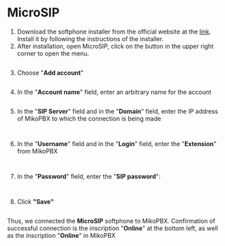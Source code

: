 # MicroSIP

1. Download the softphone installer from the official website at the [link](https://www.microsip.org/downloads). Install it by following the instructions of the installer.
2. After installation, open MicroSIP, click on the button in the upper right corner to open the menu.

<figure><img src="../../.gitbook/assets/1 (28).png" alt=""><figcaption></figcaption></figure>

3. Choose "**Add account**"

<figure><img src="../../.gitbook/assets/2 (14).png" alt=""><figcaption></figcaption></figure>

4. In the "**Account name**" field, enter an arbitrary name for the account

<figure><img src="../../.gitbook/assets/3 (23).png" alt=""><figcaption></figcaption></figure>

5. In the "**SIP Server**" field and in the "**Domain**" field, enter the IP address of MikoPBX to which the connection is being made

<figure><img src="../../.gitbook/assets/5 (15).png" alt=""><figcaption></figcaption></figure>

<figure><img src="../../.gitbook/assets/8 (6).png" alt=""><figcaption></figcaption></figure>

6. In the "**Username**" field and in the "**Login**" field, enter the "**Extension**" from MikoPBX

<figure><img src="../../.gitbook/assets/6 (12).png" alt=""><figcaption></figcaption></figure>

<figure><img src="../../.gitbook/assets/4 (13).png" alt=""><figcaption></figcaption></figure>

7. In the "**Password**" field, enter the "**SIP password**":

<figure><img src="../../.gitbook/assets/7 (2).png" alt=""><figcaption></figcaption></figure>

<figure><img src="../../.gitbook/assets/5 (2).png" alt=""><figcaption></figcaption></figure>

8. Click **"Save"**

<figure><img src="../../.gitbook/assets/8 (4).png" alt=""><figcaption></figcaption></figure>

Thus, we connected the **MicroSIP** softphone to MikoPBX. Confirmation of successful connection is the inscription "**Online**" at the bottom left, as well as the inscription "**Online**" in MikoPBX

<figure><img src="../../.gitbook/assets/9.png" alt=""><figcaption></figcaption></figure>

<figure><img src="../../.gitbook/assets/11 (5).png" alt=""><figcaption></figcaption></figure>
